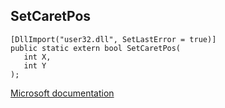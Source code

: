 ## SetCaretPos

```
[DllImport("user32.dll", SetLastError = true)]
public static extern bool SetCaretPos(
   int X,
   int Y
);
```

[Microsoft documentation](https://docs.microsoft.com/en-us/windows/win32/api/winuser/nf-winuser-setcaretpos)
